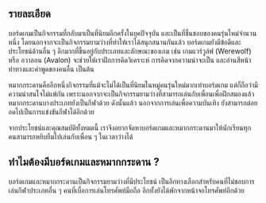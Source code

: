 ## รายละเอียด
บอร์ดเกมเป็นกิจกรรมที่กลับมาเป็นที่นิยมอีกครั้งในยุคปัจจุบัน และเป็นที่ชื่นชอบของคนรุ่นใหม่จำนวนหนึ่ง โดยนอกจากจะเป็นกิจกรรมยามว่างที่ทำให้เราได้สนุกสนานกันแล้ว บอร์ดเกมยังมีข้อดีและประโยชน์ด้านอื่น ๆ อีกมากที่ขึ้นอยู่กับประเภทและลักษณะของเกม เช่น เกมแวร์วูล์ฟ (Werewolf) หรือ อวาลอน (Avalon) จะช่วยให้เราฝึกการคิดวิเคราะห์ การคิดจากความน่าจะเป็น และอ่านสีหน้าท่าทางและคำพูดของคนอื่น เป็นต้น

หมากกระดานคืออีกหนึ่งกิจกรรมที่แม้จะไม่ได้เป็นที่นิยมในหมู่คนรุ่นใหม่มากเท่าบอร์ดเกม แต่ก็ถือว่ามีความน่าสนใจไม่แพ้กัน เพราะนอกจากจะเป็นกิจกรรมยามว่างที่สามารถเล่นกับเพื่อนเพื่อฝึกสมองแล้ว หมากกระดานบางประเภทยังเป็นกีฬาด้วย ดังนั้นแล้ว นอกจากการเล่นเพื่อความบันเทิง ยังสามารถต่อยอดไปเป็นการแข่งขันกีฬาได้อีกด้วย

จากประโยชน์และคุณสมบัติทั้งหมดนี้ เราจึงอยากจัดหาบอร์ดเกมและหมากกระดานมาให้นักเรียนทุกคนสามารถหยิบยืมไปเล่นกับเพื่อน ๆ ในเวลาว่างได้

## ทำไมต้องมีบอร์ดเกมและหมากกระดาน ?
บอร์ดเกมและหมากกระดานเป็นกิจกรรมยามว่างที่มีประโยชน์ เป็นอีกทางเลือกสำหรับคนที่ไม่ชอบการเล่นกีฬาประเภทอื่น ๆ คนที่เบื่อการเล่นโทรศัพท์มือถือ อีกทั้งยังได้พักจากหน้าจอโทรศัพท์อีกด้วย
<!--stackedit_data:
eyJoaXN0b3J5IjpbLTExNzU4NjM5MjksLTI5OTkyOTA3OSw2MD
AxMjI0NDUsLTI5NzE4Nzg0MCw4NTQ5MjczMTMsMTA5MzIwMDIy
LDU2MTQwMzc3OCwtOTUwOTM0MzEwXX0=
-->